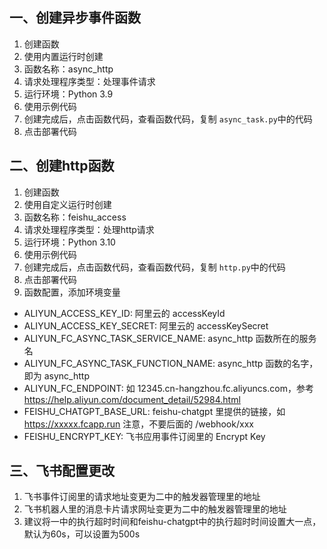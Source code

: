 ## 一、创建异步事件函数
1. 创建函数
2. 使用内置运行时创建
3. 函数名称：async_http
4. 请求处理程序类型：处理事件请求
5. 运行环境：Python 3.9
6. 使用示例代码
7. 创建完成后，点击函数代码，查看函数代码，复制 ```async_task.py```中的代码
8. 点击部署代码

## 二、创建http函数
1. 创建函数
2. 使用自定义运行时创建
3. 函数名称：feishu_access
4. 请求处理程序类型：处理http请求
5. 运行环境：Python 3.10
6. 使用示例代码
7. 创建完成后，点击函数代码，查看函数代码，复制 ```http.py```中的代码
8. 点击部署代码
9. 函数配置，添加环境变量
  - ALIYUN_ACCESS_KEY_ID: 阿里云的 accessKeyId
  - ALIYUN_ACCESS_KEY_SECRET: 阿里云的 accessKeySecret
  - ALIYUN_FC_ASYNC_TASK_SERVICE_NAME: async_http 函数所在的服务名
  - ALIYUN_FC_ASYNC_TASK_FUNCTION_NAME: async_http 函数的名字，即为 async_http
  - ALIYUN_FC_ENDPOINT: 如 12345.cn-hangzhou.fc.aliyuncs.com，参考 https://help.aliyun.com/document_detail/52984.html
  - FEISHU_CHATGPT_BASE_URL: feishu-chatgpt 里提供的链接，如 https://xxxxx.fcapp.run 注意，不要后面的 /webhook/xxx
  - FEISHU_ENCRYPT_KEY: 飞书应用事件订阅里的 Encrypt Key

## 三、飞书配置更改
1. 飞书事件订阅里的请求地址变更为二中的触发器管理里的地址
2. 飞书机器人里的消息卡片请求网址变更为二中的触发器管理里的地址
3. 建议将一中的执行超时时间和feishu-chatgpt中的执行超时时间设置大一点，默认为60s，可以设置为500s
